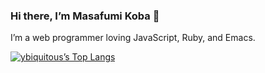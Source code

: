 ### Hi there, I’m Masafumi Koba 👋

I’m a web programmer loving JavaScript, Ruby, and Emacs.

[![ybiquitous’s Top Langs](https://github-readme-stats.vercel.app/api/top-langs/?username=ybiquitous&theme=radical&layout=compact)](https://github.com/anuraghazra/github-readme-stats)
